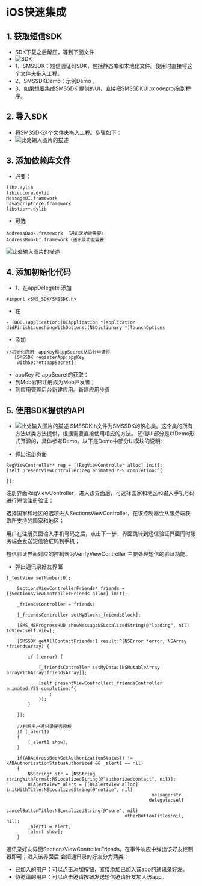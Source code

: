 # iOS快速集成

## 1. 获取短信SDK
- SDK下载之后解压，等到下面文件
- ![SDK][1]
- 1、SMSSDK：短信验证码SDK，包括静态库和本地化文件。使用时直接将这个文件夹拖入工程。
- 2、SMSSDKDemo：示例Demo 。
- 3、如果想要集成SMSSDK 提供的UI，直接把SMSSDKUI.xcodeproj拖到程序。

## 2. 导入SDK
- 将SMSSDK这个文件夹拖入工程。步骤如下：
- ![此处输入图片的描述][2]

## 3. 添加依赖库文件
- 必要：
```objc
libz.dylib
libicucore.dylib
MessageUI.framework
JavaScriptCore.framework
libstdc++.dylib
```
- 可选
```objc
AddressBook.framework （通讯录功能需要）
AddressBookUI.framework（通讯录功能需要）
```
![此处输入图片的描述][3]
## 4. 添加初始化代码
- 1、在appDelegate 添加
```objc
#import <SMS_SDK/SMSSDK.h>
```
- 在
```objc
- (BOOL)application:(UIApplication *)application didFinishLaunchingWithOptions:(NSDictionary *)launchOptions
```
- 添加
```objc
//初始化应用，appKey和appSecret从后台申请得
   [SMSSDK registerApp:appKey
    withSecret:appSecret];
```
- appKey 和 appSecret的获取：
 - 到Mob官网注册成为Mob开发者；
 - 到应用管理后台新建应用。新建应用步骤

## 5. 使用SDK提供的API
- ![此处输入图片的描述][4]
SMSSDK.h文件为SMSSDK的核心类。这个类的所有方法以类方法提供，根据需要直接使用相应的方法。
短信UI部分是以Demo形式开源的，具体参考Demo。以下是Demo中部分UI模块的说明:

- 弹出注册页面
```objc
RegViewController* reg = [[RegViewController alloc] init];
[self presentViewController:reg animated:YES completion:^{
 
}];
```
注册界面RegViewController，进入该界面后，可选择国家和地区和输入手机号码进行短信注册验证；

选择国家和地区的选项进入SectionsViewController，在该控制器会从服务端获取所支持的国家和地区；

用户在注册页面输入手机号码之后，点击下一步，界面跳转到短信验证界面同时服务端会发送短信验证码到手机；

短信验证界面对应的控制器为VerifyViewController 主要处理短信的验证功能。

- 弹出通讯录好友界面
```objc
[_testView setNumber:0];
 
    SectionsViewControllerFriends* friends = [[SectionsViewControllerFriends alloc] init];
 
    _friendsController = friends;
 
    [_friendsController setMyBlock:_friendsBlock];
 
    [SMS_MBProgressHUD showMessag:NSLocalizedString(@"loading", nil) toView:self.view];
 
    [SMSSDK getAllContactFriends:1 result:^(NSError *error, NSArray *friendsArray) {
 
        if (!error) {
 
            [_friendsController setMyData:[NSMutableArray arrayWithArray:friendsArray]];
 
            [self presentViewController:_friendsController animated:YES completion:^{
                ;
            }];
        }
 
    }];
 
    //判断用户通讯录是否授权
    if (_alert1)
    {
        [_alert1 show];
    }
 
    if(ABAddressBookGetAuthorizationStatus() != kABAuthorizationStatusAuthorized && _alert1 == nil)
    {
        NSString* str = [NSString stringWithFormat:NSLocalizedString(@"authorizedcontact", nil)];
        UIAlertView* alert = [[UIAlertView alloc] initWithTitle:NSLocalizedString(@"notice", nil)
                                                      message:str
                                                     delegate:self
                                            cancelButtonTitle:NSLocalizedString(@"sure", nil)
                                            otherButtonTitles:nil, nil];
        _alert1 = alert;
        [alert show];
    }
```
通讯录好友界面SectionsViewControllerFriends，在事件响应中弹出该好友控制器即可；进入该界面后 会把通讯录的好友分为两类：

  - 已加入的用户：可以点击添加按钮，直接添加已加入该app的通讯录好友。
  - 待邀请的用户：可以点击邀请按钮发送短信邀请好友加入该app。

  [1]: http://wiki.mob.com/wp-content/uploads/2014/09/SMSSDK.jpg
  [2]: http://wiki.mob.com/wp-content/uploads/2014/09/SMS_SKD-drag.png
  [3]: http://wiki.mob.com/wp-content/uploads/2014/09/SMSSDKAddFramework.png
  [4]: http://wiki.mob.com/wp-content/uploads/2014/09/%E7%9F%AD%E4%BF%A1%E4%BB%A3%E7%A0%81.jpg